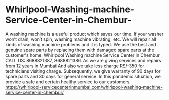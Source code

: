 # Whirlpool-Washing-machine-Service-Center-in-Chembur-
A washing machine is a useful product which saves our time. If your washer won’t drain, won’t spin, washing machine vibrating, etc. We will repair all kinds of washing machine problems and it is typed. We use the best and genuine spare parts by replacing them with damaged spare parts at the customer's home. Whirlpool Washing machine Service Center in Chembur CALL US: 8688821387, 8688821386.  As we are giving services and repairs from 12 years in Mumbai And also we take less charge RS/-350 for technicians visiting charge. Subsequently, we give warranty of 90 days for spare parts and 30 days for general service. In this pandemic situation, we provide a safe and certain healthy service to our customers. https://whirlpool-servicecenterinmumbai.com/whirlpool-washing-machine-service-center-in-chembur/
